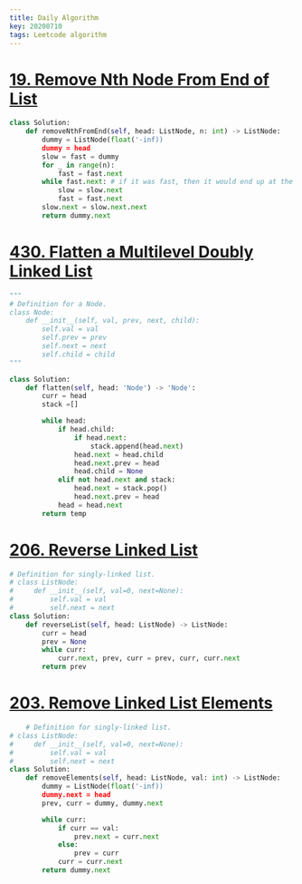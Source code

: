 ```yaml
---
title: Daily Algorithm
key: 20200710
tags: Leetcode algorithm 
---
```

# [19. Remove Nth Node From End of List](https://leetcode.com/problems/remove-nth-node-from-end-of-list/)
```python
class Solution:
    def removeNthFromEnd(self, head: ListNode, n: int) -> ListNode:
        dummy = ListNode(float('-inf))
        dummy = head
        slow = fast = dummy
        for _ in range(n):
            fast = fast.next
        while fast.next: # if it was fast, then it would end up at the one needed to be deleted. Then the slow pointer would lose the reference from the previous one. 
            slow = slow.next
            fast = fast.next
        slow.next = slow.next.next
        return dummy.next        
```

# [430. Flatten a Multilevel Doubly Linked List](https://leetcode.com/problems/flatten-a-multilevel-doubly-linked-list/)
```python
"""
# Definition for a Node.
class Node:
    def __init__(self, val, prev, next, child):
        self.val = val
        self.prev = prev
        self.next = next
        self.child = child
"""

class Solution:
    def flatten(self, head: 'Node') -> 'Node':
        curr = head
        stack =[]

        while head:
            if head.child:
                if head.next:
                    stack.append(head.next)
                head.next = head.child
                head.next.prev = head
                head.child = None
            elif not head.next and stack:
                head.next = stack.pop()
                head.next.prev = head
            head = head.next
        return temp
```

# [206. Reverse Linked List](https://leetcode.com/problems/reverse-linked-list/)
```python
# Definition for singly-linked list.
# class ListNode:
#     def __init__(self, val=0, next=None):
#         self.val = val
#         self.next = next
class Solution:
    def reverseList(self, head: ListNode) -> ListNode:
        curr = head
        prev = None
        while curr:
            curr.next, prev, curr = prev, curr, curr.next
        return prev
```

# [203. Remove Linked List Elements](https://leetcode.com/problems/remove-linked-list-elements/)

```python
    # Definition for singly-linked list.
# class ListNode:
#     def __init__(self, val=0, next=None):
#         self.val = val
#         self.next = next
class Solution:
    def removeElements(self, head: ListNode, val: int) -> ListNode:
        dummy = ListNode(float('-inf))
        dummy.next = head
        prev, curr = dummy, dummy.next

        while curr:
            if curr == val:
                prev.next = curr.next
            else:
                prev = curr
            curr = curr.next
        return dummy.next
```
